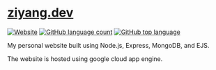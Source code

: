 # [ziyang.dev](https://ziyang.dev)


[![Website](https://img.shields.io/website?down_color=red&down_message=offline&up_color=success&up_message=online&url=https%3A%2F%2Fziyang.dev)](https://ziyang.dev)
[![GitHub language count](https://img.shields.io/github/languages/count/ziyangll/ziyang)](https://ziyang.dev)
[![GitHub top language](https://img.shields.io/github/languages/top/ziyangll/ziyang)](https://ziyang.dev/)

My personal website built using Node.js, Express, MongoDB, and EJS.

The website is hosted using google cloud app engine.
